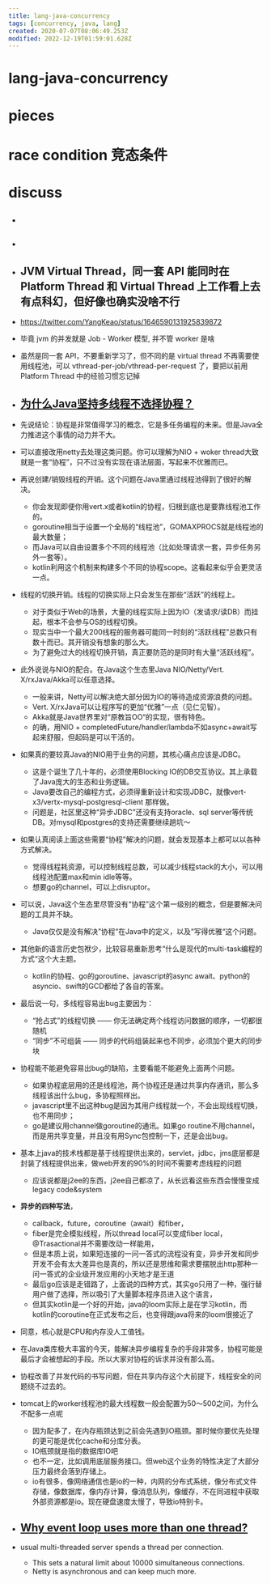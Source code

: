 ```yaml
---
title: lang-java-concurrency
tags: [concurrency, java, lang]
created: 2020-07-07T08:06:49.253Z
modified: 2022-12-19T01:59:01.628Z
---
```


# lang-java-concurrency

# pieces

# race condition 竞态条件

# discuss

- ## 

- ## 

- ## JVM Virtual Thread，同一套 API 能同时在 Platform Thread 和 Virtual Thread 上工作看上去有点科幻，但好像也确实没啥不行
- https://twitter.com/YangKeao/status/1646590131925839872
- 毕竟 jvm 的并发就是 Job - Worker 模型, 并不管 worker 是啥
- 虽然是同一套 API，不要重新学习了，但不同的是 virtual thread 不再需要使用线程池，可以 vthread-per-job/vthread-per-request 了，要把以前用 Platform Thread 中的经验习惯忘记掉

- ## [为什么Java坚持多线程不选择协程？](https://www.zhihu.com/question/332042250)
- 先说结论：协程是非常值得学习的概念，它是多任务编程的未来。但是Java全力推进这个事情的动力并不大。
- 可以直接改用netty去处理这类问题。你可以理解为NIO + woker thread大致就是一套“协程”，只不过没有实现在语法层面，写起来不优雅而已。
- 再说创建/销毁线程的开销。这个问题在Java里通过线程池得到了很好的解决。
  - 你会发现即便你用vert.x或者kotlin的协程，归根到底也是要靠线程池工作的。
  - goroutine相当于设置一个全局的“线程池”，GOMAXPROCS就是线程池的最大数量；
  - 而Java可以自由设置多个不同的线程池（比如处理请求一套，异步任务另外一套等）。
  - kotlin利用这个机制来构建多个不同的协程scope。这看起来似乎会更灵活一点。
- 线程的切换开销。线程的切换实际上只会发生在那些“活跃”的线程上。
  - 对于类似于Web的场景，大量的线程实际上因为IO（发请求/读DB）而挂起，根本不会参与OS的线程切换。
  - 现实当中一个最大200线程的服务器可能同一时刻的“活跃线程”总数只有数十而已。其开销没有想象的那么大。
  - 为了避免过大的线程切换开销，真正要防范的是同时有大量“活跃线程”。
- 此外说说与NIO的配合。在Java这个生态里Java NIO/Netty/Vert. X/rxJava/Akka可以任意选择。
  - 一般来讲，Netty可以解决绝大部分因为IO的等待造成资源浪费的问题。
  - Vert. X/rxJava可以让程序写的更加“优雅”一点（见仁见智）。
  - Akka就是Java世界里对“原教旨OO“的实现，很有特色。
  - 的确，用NIO + completedFuture/handler/lambda不如async+await写起来舒服，但起码是可以干活的。
- 如果真的要较真Java的NIO用于业务的问题，其核心痛点应该是JDBC。
  - 这是个诞生了几十年的，必须使用Blocking IO的DB交互协议。其上承载了Java庞大的生态和业务逻辑。
  - Java要改自己的编程方式，必须得重新设计和实现JDBC，就像vert-x3/vertx-mysql-postgresql-client 那样做。
  - 问题是，社区里这种“异步JDBC”还没有支持oracle、sql server等传统DB。对mysql和postgres的支持还需要继续趟坑～
- 如果认真阅读上面这些需要“协程”解决的问题，就会发现基本上都可以以各种方式解决。
  - 觉得线程耗资源，可以控制线程总数，可以减少线程stack的大小，可以用线程池配置max和min idle等等。
  - 想要go的channel，可以上disruptor。
- 可以说，Java这个生态里尽管没有“协程”这个第一级别的概念，但是要解决问题的工具并不缺。
  - Java仅仅是没有解决”协程“在Java中的定义，以及“写得优雅“这个问题。
- 其他新的语言历史包袱少，比较容易重新思考“什么是现代的multi-task编程的方式“这个大主题。
  - kotlin的协程、go的goroutine、javascript的async await、python的asyncio、swift的GCD都给了各自的答案。
- 最后说一句，多线程容易出bug主要因为：
  - “抢占式”的线程切换 —— 你无法确定两个线程访问数据的顺序，一切都很随机
  - “同步”不可组装 —— 同步的代码组装起来也不同步，必须加个更大的同步块
- 协程能不能避免容易出bug的缺陷，主要看能不能避免上面两个问题。
  - 如果协程底层用的还是线程池，两个协程还是通过共享内存通讯，那么多线程该出什么bug，多协程照样出。
  - javascript里不出这种bug是因为其用户线程就一个，不会出现线程切换，也不用同步；
  - go是建议用channel做goroutine的通讯。如果go routine不用channel，而是用共享变量，并且没有用Sync包控制一下，还是会出bug。

- 基本上java的技术栈都是基于线程提供出来的，servlet，jdbc，jms底层都是封装了线程提供出来，做web开发的90%的时间不需要考虑线程的问题
  - 应该说都是j2ee的东西，j2ee自己都凉了，从长远看这些东西会慢慢变成legacy code&system

- **异步的四种写法**，
  - callback，future，coroutine（await）和fiber，
  - fiber是完全模拟线程，所以thread local可以变成fiber local，@Trasactional并不需要改动一样能用，
  - 但是本质上说，如果短连接的一问一答式的流程没有变，异步开发和同步开发不会有太大差异也是真的，所以还是思维和需求要摆脱出http那种一问一答式的企业级开发应用的小天地才是王道
  - 最后go应该是走错路了，上面说的四种方式，其实go只用了一种，强行替用户做了选择，所以吸引了大量脚本程序员进入这个语言，
  - 但其实kotlin是一个好的开始，java的loom实际上是在学习kotlin，而kotlin的coroutine在正式发布之后，也变得跟java将来的loom很接近了

- 同意，核心就是CPU和内存没人工值钱。
- 在Java类库极大丰富的今天，能解决异步编程复杂的手段非常多，协程可能是最后才会被想起的手段。所以大家对协程的诉求并没有那么高。

- 协程改善了并发代码的书写问题，但在共享内存这个大前提下，线程安全的问题绕不过去的。

- tomcat上的worker线程池的最大线程数一般会配置为50～500之间，为什么不配多一点呢
  - 因为配多了，在内存瓶颈达到之前会先遇到IO瓶颈。那时候你要优先处理的更可能是优化cache和分库分表。
  - IO瓶颈就是指的数据库IO吧
  - 也不一定，比如调用底层服务接口。但web这个业务的特性决定了大部分压力最终会落到存储上。
  - io有很多，像网络通信也是io的一种，内网的分布式系统，像分布式文件存储，像数据库，像内存计算，像消息队列，像缓存，不在同进程中获取外部资源都是io。现在硬盘速度太慢了，导致io特别卡。

- ## [Why event loop uses more than one thread?](https://stackoverflow.com/questions/54133054)
- usual multi-threaded server spends a thread per connection. 
  - This sets a natural limit about 10000 simultaneous connections. 
  - Netty is asynchronous and can keep much more. 
